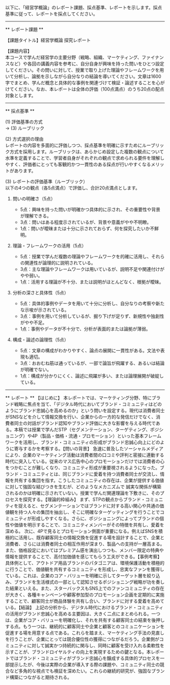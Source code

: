 以下に、「経営学概論」のレポート課題、採点基準、レポートを示します。採点基準に従って、レポートを採点してください。

---------------------------------------
** レポート課題 **

【課題タイトル】経営学概論 探究レポート

【課題内容】  
本コースで学んだ経営学の主要分野（戦略、組織、マーケティング、ファイナンスなど）や各回の講義内容を参考に、自分自身が興味を持った問いをひとつ設定してください。その問いに対して、授業で取り上げた理論やフレームワークを用いて分析し、論拠を示しながら自分なりの結論を導いてください。文章は1600字でまとめ、学んだ概念と具体的な事例を関連づけて検証・論述することを心がけてください。なお、本レポートは全体の評価（100点満点）のうち20点の配点対象とします。

---------------------------------------
** 採点基準 **

(1) 評価基準の方式  
→ (3) ルーブリック  

(2) 方式選択の理由  
レポートの内容を多面的に評価しつつ、採点基準を明確に示すためにルーブリック方式を採用します。ルーブリックは、あらかじめ設定した複数の観点について水準を定義することで、学習者自身がそれぞれの観点で求められる要件を理解しやすく、評価者にとっても客観的かつ一貫性のある採点が行いやすくなるメリットがあります。  

(3) レポートの評価基準（ルーブリック）  
以下の4つの観点（各5点満点）で評価し、合計20点満点とします。

1. 問いの明確さ（5点）  
   - 5点：興味を持った問いが明確かつ具体的に示され、その重要性や背景が理解できる。  
   - 3点：問いはある程度示されているが、背景や意義がやや不明瞭。  
   - 1点：問いが曖昧または十分に示されておらず、何を探究したいか不鮮明。

2. 理論・フレームワークの活用（5点）  
   - 5点：授業で学んだ複数の理論やフレームワークを的確に活用し、それらの関連性が論理的に説明されている。  
   - 3点：主な理論やフレームワークは用いているが、説明不足や関連付けがやや弱い。  
   - 1点：活用する理論が不十分、または説明がほとんどなく、根拠が曖昧。

3. 分析の深さと具体性（5点）  
   - 5点：具体的事例やデータを用いて十分に分析し、自分なりの考察や新たな示唆が示されている。  
   - 3点：事例を用いて分析しているが、掘り下げが足りず、新規性や独創性がやや不足。  
   - 1点：事例やデータが不十分で、分析が表面的または論拠が薄弱。

4. 構成・論述の論理性（5点）  
   - 5点：文章の構成がわかりやすく、論点の展開に一貫性がある。文法や表現も適切。  
   - 3点：おおむね筋は通っているが、一部で論旨が飛躍する、あるいは結論が明確でない。  
   - 1点：構成が分かりにくく、論述に飛躍が多い、または論理展開が破綻している。  

---------------------------------------
** レポート **
【はじめに】 本レポートでは、マーケティング分野、特にブランド戦略に焦点を当て、「デジタル時代においてブランド・コミュニティはどのようにブランド忠誠心を高めるのか」という問いを設定する。現代は消費者同士がSNSなどを介して情報交換を行い、企業からの一方的な発信だけでなく、消費者同士の対話がブランド認知やブランド評価に大きな影響を与える時代である。本稿では授業で学んだSTP（セグメンテーション、ターゲティング、ポジショニング）や4P（製品・価格・流通・プロモーション）といった基本フレームワークを活用し、ブランド・コミュニティの形成がブランド忠誠心向上にどのように寄与するかを考察する。【問いの背景】 急速に普及したソーシャルメディアにより、企業のマーケティング活動は消費者間の口コミや評判と密接に連動する時代に突入している。従来のマス広告中心のプロモーションだけでは消費者の心をつかむことが難しくなり、コミュニティ形成が重要視されるようになった。ブランド・コミュニティとは、同じブランドに愛着を持つ消費者同士が交流し、情報を共有する集団を指す。こうしたコミュニティの存在は、企業が提供する価値に対して強固な結びつきを生むが、どのようなメカニズムで 誠実な関係が構築されるのかは明確に示されていない。授業で学んだ関連理論を下敷きに、そのプロセスを探究する。【理論的枠組み】 まず、STPの観点からブランド・コミュニティを捉えると、セグメンテーションではブランドに対する高い関心や共通の価値観を持つ人々の集団を抽出し、そこに明確なターゲッティングを行うことでコミュニティが形成しやすくなる。さらに、ポジショニングによってブランドの個性や価値を明示することで、コミュニティメンバーがその特徴を共有し、愛着を深める。 次に、4Pで見るとプロモーション側面が重要になる。例えばSNSを積極的に活用し、既存顧客同士の情報交換を促進する場を設計することで、企業と消費者、さらには消費者同士の相互作用が深まり、製品への支持が一層高まる。また、価格設定においてはプレミアム感を演出しつつも、メンバー限定の特典や情報を提供することで、高付加価値を感じてもらう工夫ができる。【事例考察】 具体例として、アウトドア用品ブランドのパタゴニアは、環境保護活動を積極的に行うことで、価値観を共有するコミュニティを形成し、忠実なファンを獲得している。これは、企業のコア・バリューを明確に示してターゲット層を絞り込み、ブランドを生活様式の一部として認知させるポジショニング戦略が功を奏した結果といえる。また、スターバックスもSNS上でのファンコミュニティの存在が大きく、各種キャンペーンや顧客参加型のプロモーション企画を定期的に実施することで、顧客同士が商品体験を共有し合い、ブランドに対する愛着を高めている。【結論】 上記の分析から、デジタル時代におけるブランド・コミュニティの活用がブランド忠誠心を高める主要因は、大きく二点にまとめられる。一つは、企業がコア・バリューを明確化し、それを共有する顧客同士の結束を後押しする点。もう一つは、継続的に顧客同士や企業と顧客とのコミュニケーションを促進する場を用意する点である。これらを踏まえ、マーケティング手法の見直しを行うことが、企業にとっては競合優位性の獲得につながるだろう。企業側がコミュニティに対して誠実かつ持続的に関与し、同時に顧客を受け入れる柔軟性を示すことが、ブランドロイヤルティの向上を実現するための鍵となる。本レポートではブランド・コミュニティがブランド忠誠心を醸成する具体的プロセスを一部提示したが、今後は実際の企業が導入する際の課題や、コミュニティ同士の競合など多角的な視点でも検証を深めたい。これらの継続的研究が、強固なブランド構築につながると期待される。

